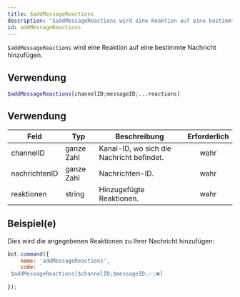 ```yaml
---
title: $addMessageReactions
description: '$addMessageReactions wird eine Reaktion auf eine bestimmte Nachricht hinzufügen.'
id: addMessageReactions
---
```


`$addMessageReactions` wird eine Reaktion auf eine bestimmte Nachricht hinzufügen.

## Verwendung

```php
$addMessageReactions[channelID;messageID;...reactions]
```

## Verwendung

| Feld          | Typ        | Beschreibung                              | Erforderlich |
| ------------- | ---------- | ----------------------------------------- |:------------:|
| channelID     | ganze Zahl | Kanal-ID, wo sich die Nachricht befindet. |     wahr     |
| nachrichtenID | ganze Zahl | Nachrichten-ID.                           |     wahr     |
| reaktionen    | string     | Hinzugefügte Reaktionen.                  |     wahr     |

## Beispiel(e)

Dies wird die angegebenen Reaktionen zu Ihrer Nachricht hinzufügen:

```javascript
bot.command({
    name: 'addMessageReactions',
    code: `
 $addMessageReactions[$channelID;$messageID;✅;❌]
  `
});
```
